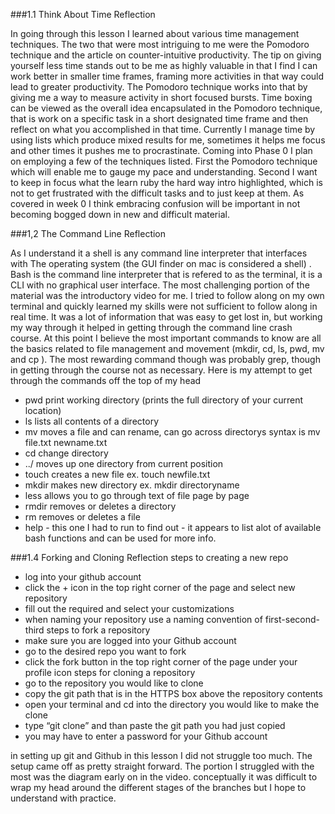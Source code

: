 ###1.1 Think About Time Reflection

In going through this lesson I learned about various time management techniques. The two that were most intriguing to me were the Pomodoro technique and the article on counter-intuitive productivity. The tip on giving yourself less time stands out to be me as highly valuable in that I find I can work better in smaller time frames, framing more activities in that way could lead to greater productivity. The Pomodoro technique works into that by giving me a way to measure activity in short focused bursts. Time boxing can be viewed as the overall idea encapsulated in the Pomodoro technique, that is work on a specific task in a short designated time frame and then reflect on what you accomplished in that time. Currently I manage time by using lists which produce mixed results for me, sometimes it helps me focus and other times it pushes me to procrastinate. Coming into Phase 0 I plan on employing a few of the techniques listed. First the Pomodoro technique which will enable me to gauge my pace and understanding. Second I want to keep in focus what the learn ruby the hard way intro highlighted, which is not to get frustrated with the difficult tasks and to just keep at them. As covered in week 0 I think embracing confusion will be important in not becoming bogged down in new and difficult material.

###1,2 The Command Line Reflection

As I understand it a shell is any command line interpreter that interfaces with The operating system (the GUI finder on mac is considered a shell) . Bash is the command line interpreter that is refered to as the terminal, it is a CLI with no graphical user interface.
The most challenging portion of the material was the introductory video for me. I tried to follow along on my own terminal and quickly learned my skills were not sufficient to follow along in real time. It was a lot of information that was easy to get lost in, but working my way through it helped in getting through the command line crash course.
At this point I believe the most important commands to know are all the basics related to file management and movement (mkdir, cd, ls, pwd, mv and cp ). The most rewarding command though was probably grep, though in getting through the course not as necessary.
Here is my attempt to get through the commands off the top of my head
- pwd print working directory (prints the full directory of your current location)
- ls lists all contents of a directory
- mv moves a file and can rename, can go across directorys syntax is mv file.txt newname.txt
- cd change directory
- ../ moves up one directory from current position
- touch creates a new file ex. touch newfile.txt
- mkdir makes new directory ex. mkdir directoryname
- less allows you to go through text of file page by page
- rmdir removes or deletes a directory
- rm removes or deletes a file
- help - this one I had to run to find out - it appears to list alot of available bash functions and can be used for more info.

###1.4 Forking and Cloning Reflection
steps to creating a new repo
- log into your github account
- click the + icon in the top right corner of the page and select new repository
- fill out the required and select your customizations
- when naming your repository use a naming convention of first-second-third
steps to fork a repository
- make sure you are logged into your Github account
- go to the desired repo you want to fork
- click the fork button in the top right corner of the page under your profile icon
steps for cloning a repository
- go to the repository you would like to clone
- copy the git path that is in the HTTPS box above the repository contents
- open your terminal and cd into the directory you would like to make the clone
- type “git clone” and than paste the git path you had just copied
- you may have to enter a password for your Github account

in setting up git and Github in this lesson I did not struggle too much. The setup came off as pretty straight forward. The portion I struggled with the most was the diagram early on in the video. conceptually it was difficult to wrap my head around the different stages of the branches but I hope to understand with practice.